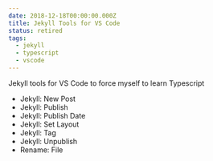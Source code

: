 ```yaml
---
date: 2018-12-18T00:00:00.000Z
title: Jekyll Tools for VS Code
status: retired
tags:
  - jekyll
  - typescript
  - vscode
---
```


Jekyll tools for VS Code to force myself to learn Typescript

- Jekyll: New Post
- Jekyll: Publish
- Jekyll: Publish Date
- Jekyll: Set Layout
- Jekyll: Tag
- Jekyll: Unpublish
- Rename: File
